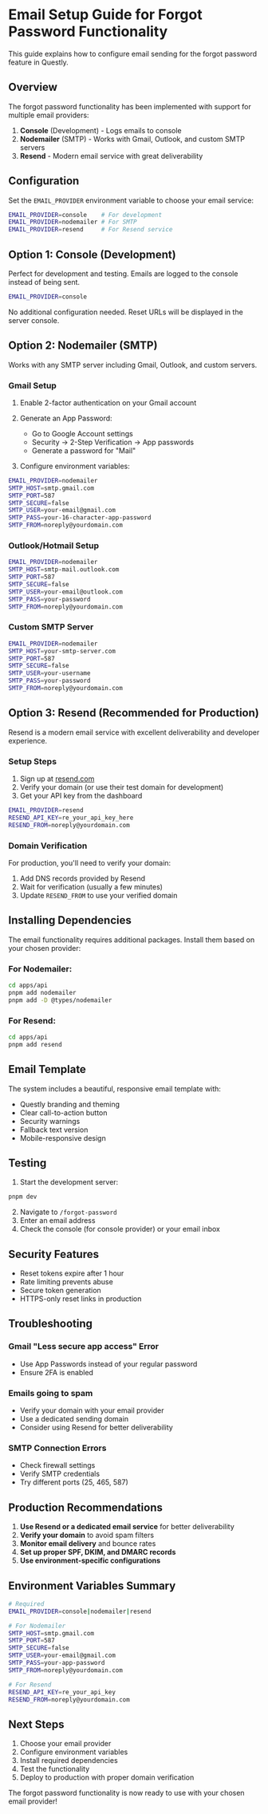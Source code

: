 # Email Setup Guide for Forgot Password Functionality

This guide explains how to configure email sending for the forgot password feature in Questly.

## Overview

The forgot password functionality has been implemented with support for multiple email providers:

1. **Console** (Development) - Logs emails to console
2. **Nodemailer** (SMTP) - Works with Gmail, Outlook, and custom SMTP servers
3. **Resend** - Modern email service with great deliverability

## Configuration

Set the `EMAIL_PROVIDER` environment variable to choose your email service:

```bash
EMAIL_PROVIDER=console    # For development
EMAIL_PROVIDER=nodemailer # For SMTP
EMAIL_PROVIDER=resend     # For Resend service
```

## Option 1: Console (Development)

Perfect for development and testing. Emails are logged to the console instead of being sent.

```bash
EMAIL_PROVIDER=console
```

No additional configuration needed. Reset URLs will be displayed in the server console.

## Option 2: Nodemailer (SMTP)

Works with any SMTP server including Gmail, Outlook, and custom servers.

### Gmail Setup

1. Enable 2-factor authentication on your Gmail account
2. Generate an App Password:
   - Go to Google Account settings
   - Security → 2-Step Verification → App passwords
   - Generate a password for "Mail"

3. Configure environment variables:

```bash
EMAIL_PROVIDER=nodemailer
SMTP_HOST=smtp.gmail.com
SMTP_PORT=587
SMTP_SECURE=false
SMTP_USER=your-email@gmail.com
SMTP_PASS=your-16-character-app-password
SMTP_FROM=noreply@yourdomain.com
```

### Outlook/Hotmail Setup

```bash
EMAIL_PROVIDER=nodemailer
SMTP_HOST=smtp-mail.outlook.com
SMTP_PORT=587
SMTP_SECURE=false
SMTP_USER=your-email@outlook.com
SMTP_PASS=your-password
SMTP_FROM=noreply@yourdomain.com
```

### Custom SMTP Server

```bash
EMAIL_PROVIDER=nodemailer
SMTP_HOST=your-smtp-server.com
SMTP_PORT=587
SMTP_SECURE=false
SMTP_USER=your-username
SMTP_PASS=your-password
SMTP_FROM=noreply@yourdomain.com
```

## Option 3: Resend (Recommended for Production)

Resend is a modern email service with excellent deliverability and developer experience.

### Setup Steps

1. Sign up at [resend.com](https://resend.com)
2. Verify your domain (or use their test domain for development)
3. Get your API key from the dashboard

```bash
EMAIL_PROVIDER=resend
RESEND_API_KEY=re_your_api_key_here
RESEND_FROM=noreply@yourdomain.com
```

### Domain Verification

For production, you'll need to verify your domain:
1. Add DNS records provided by Resend
2. Wait for verification (usually a few minutes)
3. Update `RESEND_FROM` to use your verified domain

## Installing Dependencies

The email functionality requires additional packages. Install them based on your chosen provider:

### For Nodemailer:
```bash
cd apps/api
pnpm add nodemailer
pnpm add -D @types/nodemailer
```

### For Resend:
```bash
cd apps/api
pnpm add resend
```

## Email Template

The system includes a beautiful, responsive email template with:
- Questly branding and theming
- Clear call-to-action button
- Security warnings
- Fallback text version
- Mobile-responsive design

## Testing

1. Start the development server:
```bash
pnpm dev
```

2. Navigate to `/forgot-password`
3. Enter an email address
4. Check the console (for console provider) or your email inbox

## Security Features

- Reset tokens expire after 1 hour
- Rate limiting prevents abuse
- Secure token generation
- HTTPS-only reset links in production

## Troubleshooting

### Gmail "Less secure app access" Error
- Use App Passwords instead of your regular password
- Ensure 2FA is enabled

### Emails going to spam
- Verify your domain with your email provider
- Use a dedicated sending domain
- Consider using Resend for better deliverability

### SMTP Connection Errors
- Check firewall settings
- Verify SMTP credentials
- Try different ports (25, 465, 587)

## Production Recommendations

1. **Use Resend or a dedicated email service** for better deliverability
2. **Verify your domain** to avoid spam filters
3. **Monitor email delivery** and bounce rates
4. **Set up proper SPF, DKIM, and DMARC records**
5. **Use environment-specific configurations**

## Environment Variables Summary

```bash
# Required
EMAIL_PROVIDER=console|nodemailer|resend

# For Nodemailer
SMTP_HOST=smtp.gmail.com
SMTP_PORT=587
SMTP_SECURE=false
SMTP_USER=your-email@gmail.com
SMTP_PASS=your-app-password
SMTP_FROM=noreply@yourdomain.com

# For Resend
RESEND_API_KEY=re_your_api_key
RESEND_FROM=noreply@yourdomain.com
```

## Next Steps

1. Choose your email provider
2. Configure environment variables
3. Install required dependencies
4. Test the functionality
5. Deploy to production with proper domain verification

The forgot password functionality is now ready to use with your chosen email provider!